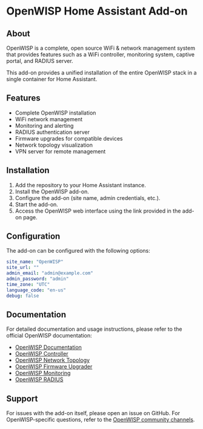 # OpenWISP Home Assistant Add-on

## About

OpenWISP is a complete, open source WiFi & network management system that provides features such as a WiFi controller, monitoring system, captive portal, and RADIUS server.

This add-on provides a unified installation of the entire OpenWISP stack in a single container for Home Assistant.

## Features

- Complete OpenWISP installation
- WiFi network management
- Monitoring and alerting
- RADIUS authentication server
- Firmware upgrades for compatible devices
- Network topology visualization
- VPN server for remote management

## Installation

1. Add the repository to your Home Assistant instance.
2. Install the OpenWISP add-on.
3. Configure the add-on (site name, admin credentials, etc.).
4. Start the add-on.
5. Access the OpenWISP web interface using the link provided in the add-on page.

## Configuration

The add-on can be configured with the following options:

```yaml
site_name: "OpenWISP"
site_url: ""
admin_email: "admin@example.com"
admin_password: "admin"
time_zone: "UTC"
language_code: "en-us"
debug: false
```

## Documentation

For detailed documentation and usage instructions, please refer to the official OpenWISP documentation:

- [OpenWISP Documentation](https://openwisp.org/docs/)
- [OpenWISP Controller](https://github.com/openwisp/openwisp-controller)
- [OpenWISP Network Topology](https://github.com/openwisp/openwisp-network-topology)
- [OpenWISP Firmware Upgrader](https://github.com/openwisp/openwisp-firmware-upgrader)
- [OpenWISP Monitoring](https://github.com/openwisp/openwisp-monitoring)
- [OpenWISP RADIUS](https://github.com/openwisp/openwisp-radius)

## Support

For issues with the add-on itself, please open an issue on GitHub.
For OpenWISP-specific questions, refer to the [OpenWISP community channels](https://openwisp.org/support.html).